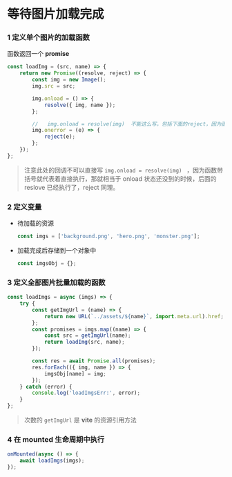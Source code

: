 # 等待图片加载完成

### 1 定义单个图片的加载函数

函数返回一个 **promise**

```js
const loadImg = (src, name) => {
    return new Promise((resolve, reject) => {
        const img = new Image();
        img.src = src;

        img.onload = () => {
            resolve({ img, name });
        };

        //   img.onload = resolve(img)  不能这么写，包括下面的reject，因为函数带括号就代表着直接执行，那就相当于onload状态还没到的时候，后面的reslove已经执行了
        img.onerror = (e) => {
            reject(e);
        };
    });
};
```

> 注意此处的回调不可以直接写 `img.onload = resolve(img) ` ，因为函数带括号就代表着直接执行，那就相当于 onload 状态还没到的时候，后面的 reslove 已经执行了，reject 同理。

### 2 定义变量

- 待加载的资源

    ```js
    const imgs = ['background.png', 'hero.png', 'monster.png'];
    ```

- 加载完成后存储到一个对象中

    ```js
    const imgsObj = {};
    ```

### 3 定义全部图片批量加载的函数

```js
const loadImgs = async (imgs) => {
    try {
        const getImgUrl = (name) => {
            return new URL(`../assets/${name}`, import.meta.url).href;
        };
        const promises = imgs.map((name) => {
            const src = getImgUrl(name);
            return loadImg(src, name);
        });

        const res = await Promise.all(promises);
        res.forEach(({ img, name }) => {
            imgsObj[name] = img;
        });
    } catch (error) {
        console.log('loadImgsErr:', error);
    }
};
```

> 次数的 `getImgUrl` 是 **vite** 的资源引用方法

### 4 在 mounted 生命周期中执行

```js
onMounted(async () => {
    await loadImgs(imgs);
});
```

